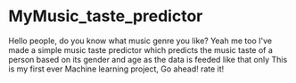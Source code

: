 # MyMusic_taste_predictor
Hello people, do you know what music genre you like? Yeah me too
I've made a simple music taste predictor which predicts the music taste of a person based on its gender and age as the data is feeded like that only
This is my first ever Machine learning project, Go ahead! rate it!
